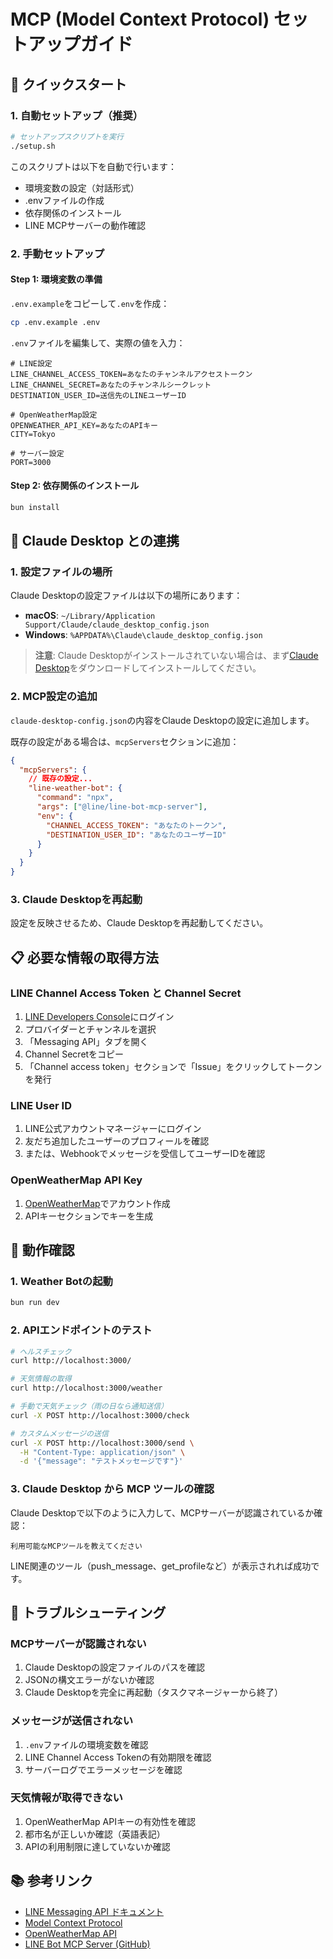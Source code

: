 # MCP (Model Context Protocol) セットアップガイド

## 🚀 クイックスタート

### 1. 自動セットアップ（推奨）

```bash
# セットアップスクリプトを実行
./setup.sh
```

このスクリプトは以下を自動で行います：
- 環境変数の設定（対話形式）
- .envファイルの作成
- 依存関係のインストール
- LINE MCPサーバーの動作確認

### 2. 手動セットアップ

#### Step 1: 環境変数の準備

`.env.example`をコピーして`.env`を作成：

```bash
cp .env.example .env
```

`.env`ファイルを編集して、実際の値を入力：

```env
# LINE設定
LINE_CHANNEL_ACCESS_TOKEN=あなたのチャンネルアクセストークン
LINE_CHANNEL_SECRET=あなたのチャンネルシークレット
DESTINATION_USER_ID=送信先のLINEユーザーID

# OpenWeatherMap設定
OPENWEATHER_API_KEY=あなたのAPIキー
CITY=Tokyo

# サーバー設定
PORT=3000
```

#### Step 2: 依存関係のインストール

```bash
bun install
```

## 🤖 Claude Desktop との連携

### 1. 設定ファイルの場所

Claude Desktopの設定ファイルは以下の場所にあります：

- **macOS**: `~/Library/Application Support/Claude/claude_desktop_config.json`
- **Windows**: `%APPDATA%\Claude\claude_desktop_config.json`

> **注意**: Claude Desktopがインストールされていない場合は、まず[Claude Desktop](https://claude.ai/download)をダウンロードしてインストールしてください。

### 2. MCP設定の追加

`claude-desktop-config.json`の内容をClaude Desktopの設定に追加します。

既存の設定がある場合は、`mcpServers`セクションに追加：

```json
{
  "mcpServers": {
    // 既存の設定...
    "line-weather-bot": {
      "command": "npx",
      "args": ["@line/line-bot-mcp-server"],
      "env": {
        "CHANNEL_ACCESS_TOKEN": "あなたのトークン",
        "DESTINATION_USER_ID": "あなたのユーザーID"
      }
    }
  }
}
```

### 3. Claude Desktopを再起動

設定を反映させるため、Claude Desktopを再起動してください。

## 📋 必要な情報の取得方法

### LINE Channel Access Token と Channel Secret

1. [LINE Developers Console](https://developers.line.biz/console/)にログイン
2. プロバイダーとチャンネルを選択
3. 「Messaging API」タブを開く
4. Channel Secretをコピー
5. 「Channel access token」セクションで「Issue」をクリックしてトークンを発行

### LINE User ID

1. LINE公式アカウントマネージャーにログイン
2. 友だち追加したユーザーのプロフィールを確認
3. または、Webhookでメッセージを受信してユーザーIDを確認

### OpenWeatherMap API Key

1. [OpenWeatherMap](https://openweathermap.org/)でアカウント作成
2. APIキーセクションでキーを生成

## 🧪 動作確認

### 1. Weather Botの起動

```bash
bun run dev
```

### 2. APIエンドポイントのテスト

```bash
# ヘルスチェック
curl http://localhost:3000/

# 天気情報の取得
curl http://localhost:3000/weather

# 手動で天気チェック（雨の日なら通知送信）
curl -X POST http://localhost:3000/check

# カスタムメッセージの送信
curl -X POST http://localhost:3000/send \
  -H "Content-Type: application/json" \
  -d '{"message": "テストメッセージです"}'
```

### 3. Claude Desktop から MCP ツールの確認

Claude Desktopで以下のように入力して、MCPサーバーが認識されているか確認：

```
利用可能なMCPツールを教えてください
```

LINE関連のツール（push_message、get_profileなど）が表示されれば成功です。

## 🔧 トラブルシューティング

### MCPサーバーが認識されない

1. Claude Desktopの設定ファイルのパスを確認
2. JSONの構文エラーがないか確認
3. Claude Desktopを完全に再起動（タスクマネージャーから終了）

### メッセージが送信されない

1. `.env`ファイルの環境変数を確認
2. LINE Channel Access Tokenの有効期限を確認
3. サーバーログでエラーメッセージを確認

### 天気情報が取得できない

1. OpenWeatherMap APIキーの有効性を確認
2. 都市名が正しいか確認（英語表記）
3. APIの利用制限に達していないか確認

## 📚 参考リンク

- [LINE Messaging API ドキュメント](https://developers.line.biz/ja/docs/messaging-api/)
- [Model Context Protocol](https://modelcontextprotocol.io/)
- [OpenWeatherMap API](https://openweathermap.org/api)
- [LINE Bot MCP Server (GitHub)](https://github.com/line/line-bot-mcp-server)